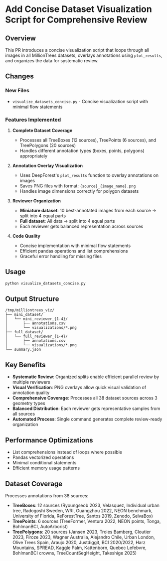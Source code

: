# Add Concise Dataset Visualization Script for Comprehensive Review

## Overview

This PR introduces a concise visualization script that loops through all images in all MillionTrees datasets, overlays annotations using `plot_results`, and organizes the data for systematic review.

## Changes

### New Files
- `visualize_datasets_concise.py` - Concise visualization script with minimal flow statements

### Features Implemented

1. **Complete Dataset Coverage**
   - Processes all TreeBoxes (12 sources), TreePoints (6 sources), and TreePolygons (20 sources)
   - Handles different annotation types (boxes, points, polygons) appropriately

2. **Annotation Overlay Visualization**
   - Uses DeepForest's `plot_results` function to overlay annotations on images
   - Saves PNG files with format: `{source}_{image_name}.png`
   - Handles image dimensions correctly for polygon datasets

3. **Reviewer Organization**
   - **Miniature dataset**: 10 best-annotated images from each source → split into 4 equal parts
   - **Full dataset**: All data → split into 4 equal parts
   - Each reviewer gets balanced representation across sources

4. **Code Quality**
   - Concise implementation with minimal flow statements
   - Efficient pandas operations and list comprehensions
   - Graceful error handling for missing files

## Usage

```bash
python visualize_datasets_concise.py
```

## Output Structure

```
/tmp/milliontrees_viz/
├── mini_dataset/
│   └── mini_reviewer_{1-4}/
│       ├── annotations.csv
│       └── visualizations/*.png
├── full_dataset/
│   └── full_reviewer_{1-4}/
│       ├── annotations.csv  
│       └── visualizations/*.png
└── summary.json
```

## Key Benefits

- **Systematic Review**: Organized splits enable efficient parallel review by multiple reviewers
- **Visual Verification**: PNG overlays allow quick visual validation of annotation quality
- **Comprehensive Coverage**: Processes all 38 dataset sources across 3 geometry types
- **Balanced Distribution**: Each reviewer gets representative samples from all sources
- **Automated Process**: Single command generates complete review-ready organization

## Performance Optimizations

- List comprehensions instead of loops where possible
- Pandas vectorized operations
- Minimal conditional statements
- Efficient memory usage patterns

## Dataset Coverage

Processes annotations from 38 sources:
- **TreeBoxes**: 12 sources (Ryoungseob 2023, Velasquez, Individual urban tree, Radogoshi Sweden, WRI, Guangzhou 2022, NEON benchmark, University of Florida, ReForestTree, Santos 2019, Zenodo, SelvaBox)
- **TreePoints**: 6 sources (TreeFormer, Ventura 2022, NEON points, Tonga, BohlmanBCI, AutoArborist)  
- **TreePolygons**: 20 sources (Jansen 2023, Troles Bamberg, Cloutier 2023, Firoze 2023, Wagner Australia, Alejandro Chile, Urban London, Olive Trees Spain, Araujo 2020, Justdiggit, BCI 2020/2022, Harz Mountains, SPREAD, Kaggle Palm, Kattenborn, Quebec Lefebvre, BohlmanBCI crowns, TreeCountSegHeight, Takeshige 2025)